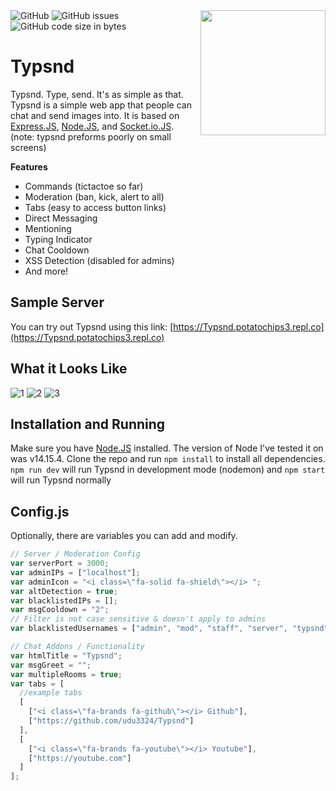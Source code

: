<img align="right" src="https://raw.githubusercontent.com/udu3324/Typsnd/master/public/img/favicon.png?raw=true" height="200" width="200">

<img alt="GitHub" src="https://img.shields.io/github/license/udu3324/Typsnd">

<img alt="GitHub issues" src="https://img.shields.io/github/issues/udu3324/Typsnd">

<img alt="GitHub code size in bytes" src="https://img.shields.io/github/languages/code-size/udu3324/Typsnd">

# Typsnd
Typsnd. Type, send. It's as simple as that. Typsnd is a simple web app that people can chat and send images into. It is based on [Express.JS](https://expressjs.com/), [Node.JS](https://nodejs.org/), and [Socket.io.JS](https://socket.io/). (note: typsnd preforms poorly on small screens)
   
**Features**   
 - Commands (tictactoe so far)
 - Moderation (ban, kick, alert to all)
 - Tabs (easy to access button links)
 - Direct Messaging
 - Mentioning
 - Typing Indicator
 - Chat Cooldown
 - XSS Detection (disabled for admins)
 - And more!

## Sample Server
You can try out Typsnd using this link: [https://Typsnd.potatochips3.repl.co](https://Typsnd.potatochips3.repl.co)

## What it Looks Like
![1](https://media.discordapp.net/attachments/956773599644090379/989685655225397348/unknown.png)
![2](https://cdn.discordapp.com/attachments/956773599644090379/989687528045019166/unknown.png)
![3](https://cdn.discordapp.com/attachments/956773599644090379/989687994812366899/unknown.png)

## Installation and Running
Make sure you have [Node.JS](https://nodejs.org/en/download) installed. The version of Node I've tested it on was v14.15.4. 
Clone the repo and run `npm install` to install all dependencies. 
`npm run dev` will run Typsnd in development mode (nodemon) and
`npm start` will run Typsnd normally

## Config.js
Optionally, there are variables you can add and modify. 
```javascript
// Server / Moderation Config
var serverPort = 3000;
var adminIPs = ["localhost"];
var adminIcon = "<i class=\"fa-solid fa-shield\"></i> ";
var altDetection = true;
var blacklistedIPs = [];
var msgCooldown = "2";
// Filter is not case sensitive & doesn't apply to admins
var blacklistedUsernames = ["admin", "mod", "staff", "server", "typsnd", "code", "system"];

// Chat Addons / Functionality
var htmlTitle = "Typsnd";
var msgGreet = "";
var multipleRooms = true;
var tabs = [
  //example tabs
  [
    ["<i class=\"fa-brands fa-github\"></i> Github"],
    ["https://github.com/udu3324/Typsnd"]
  ],
  [
    ["<i class=\"fa-brands fa-youtube\"></i> Youtube"],
    ["https://youtube.com"]
  ]
];
```
